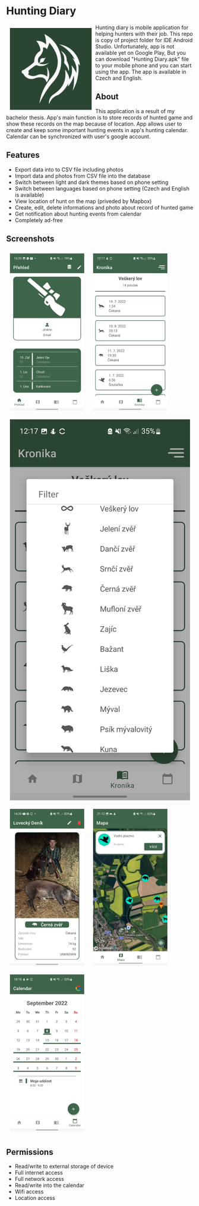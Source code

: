 # Hunting Diary

<img src="readme/ic_launcher_white_wolf-playstore.png" align="left" width="220" hspace="10" vspace="10">

Hunting diary is mobile application for helping hunters with their job. This repo is copy of project folder for IDE Android Studio. Unfortunately, app is not available yet on Google Play, But you can download "Hunting Diary.apk" file to your mobile phone and you can start using the app. The app is available in Czech and English.



## About
This application is a result of my bachelor thesis. App's main function is to store records of hunted game and show these records on the map because of location. App allows user to create and keep some important hunting events in app's hunting calendar. Calendar can be synchronized with user's google account.

## Features
 
 - Export data into to CSV file including photos
 - Import data and photos from CSV file into the database
 - Switch between light and dark themes based on phone setting
 - Switch between languages based on phone setting (Czech and English is available)
 - View location of hunt on the map (priveded by Mapbox)
 - Create, edit, delete informations and photo about record of hunted game
 - Get notification about hunting events from calendar
 - Completely ad-free

## Screenshots

<img src="/readme/homeScreenExample.jpg" width="200" hspace="10" vspace="10">
<img src="/readme/huntingChronicle.jpg" width="200" hspace="10" vspace="10">
<img src="/readme/animalEnums.jpg" hspace="10" vspace="10">
<img src="/readme/detailItemPart1.jpg" width="200" hspace="10" vspace="10">
<img src="/readme/detailAnimalMarker.jpg" width="200" hspace="10" vspace="10">
<img src="/readme/calendarExample.jpg" width="200" hspace="10" vspace="10">

## Permissions

- Read/write to external storage of device
- Full internet access
- Full network access
- Read/write into the calendar
- Wifi access
- Location access
